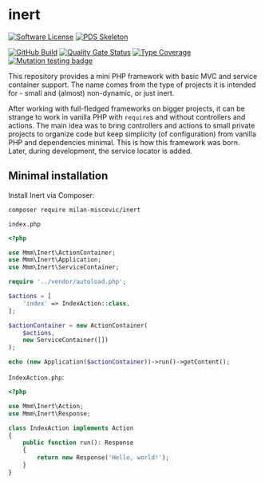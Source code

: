 # inert

[![Software License](https://img.shields.io/badge/license-MIT-green.svg)](LICENSE)
[![PDS Skeleton](https://img.shields.io/badge/pds-skeleton-blue.svg?style=flat-square)](https://github.com/php-pds/skeleton)

[![GitHub Build](https://github.com/milan-miscevic/inert/workflows/Test/badge.svg?branch=master)](https://github.com/milan-miscevic/inert/actions)
[![Quality Gate Status](https://sonarcloud.io/api/project_badges/measure?project=milan-miscevic_inert&metric=alert_status)](https://sonarcloud.io/dashboard?id=milan-miscevic_inert)
[![Type Coverage](https://shepherd.dev/github/milan-miscevic/inert/coverage.svg)](https://shepherd.dev/github/milan-miscevic/inert)
[![Mutation testing badge](https://img.shields.io/endpoint?style=flat&url=https%3A%2F%2Fbadge-api.stryker-mutator.io%2Fgithub.com%2Fmilan-miscevic%2Finert%2Fmaster)](https://dashboard.stryker-mutator.io/reports/github.com/milan-miscevic/inert/master)

This repository provides a mini PHP framework with basic MVC and service container support. The name comes from the type of projects it is intended for - small and (almost) non-dynamic, or just inert.

After working with full-fledged frameworks on bigger projects, it can be strange to work in vanilla PHP with `require`s and without controllers and actions. The main idea was to bring controllers and actions to small private projects to organize code but keep simplicity (of configuration) from vanilla PHP and dependencies minimal. This is how this framework was born. Later, during development, the service locator is added.

## Minimal installation

Install Inert via Composer:

```bash
composer require milan-miscevic/inert
```

`index.php`

```php
<?php

use Mmm\Inert\ActionContainer;
use Mmm\Inert\Application;
use Mmm\Inert\ServiceContainer;

require '../vendor/autoload.php';

$actions = [
    'index' => IndexAction::class,
];

$actionContainer = new ActionContainer(
    $actions,
    new ServiceContainer([])
);

echo (new Application($actionContainer))->run()->getContent();
```

`IndexAction.php`:

```php
<?php

use Mmm\Inert\Action;
use Mmm\Inert\Response;

class IndexAction implements Action
{
    public function run(): Response
    {
        return new Response('Hello, world!');
    }
}
```
